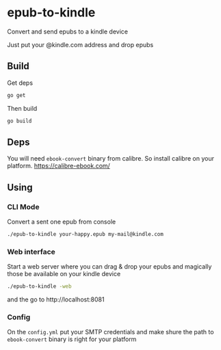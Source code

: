 # epub-to-kindle

Convert and send epubs to a kindle device 

Just put your @kindle.com address and drop epubs 


## Build 

Get deps

```bash
go get
```

Then build

```bash
go build
```



## Deps

You will need `ebook-convert` binary from calibre. 
So install calibre on your platform. https://calibre-ebook.com/



## Using 


### CLI Mode 

Convert a sent one epub from console

```bash
./epub-to-kindle your-happy.epub my-mail@kindle.com 
```

### Web interface

Start a web server where you can drag & drop your epubs and magically those be available on your kindle device 

```bash
./epub-to-kindle -web 
```

and the go to http://localhost:8081



### Config

On the `config.yml` put your SMTP credentials and make shure the 
path to `ebook-convert` binary is right for your platform







